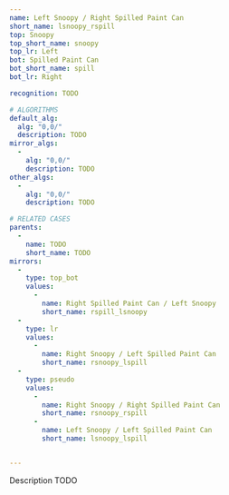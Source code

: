 ```yaml
---
name: Left Snoopy / Right Spilled Paint Can
short_name: lsnoopy_rspill
top: Snoopy
top_short_name: snoopy
top_lr: Left
bot: Spilled Paint Can
bot_short_name: spill
bot_lr: Right

recognition: TODO

# ALGORITHMS
default_alg:
  alg: "0,0/"
  description: TODO
mirror_algs:
  -
    alg: "0,0/"
    description: TODO
other_algs:
  -
    alg: "0,0/"
    description: TODO

# RELATED CASES
parents:
  -
    name: TODO
    short_name: TODO
mirrors:
  -
    type: top_bot
    values: 
      -
        name: Right Spilled Paint Can / Left Snoopy
        short_name: rspill_lsnoopy
  -
    type: lr
    values: 
      -
        name: Right Snoopy / Left Spilled Paint Can
        short_name: rsnoopy_lspill
  -
    type: pseudo
    values: 
      -
        name: Right Snoopy / Right Spilled Paint Can
        short_name: rsnoopy_rspill
      -
        name: Left Snoopy / Left Spilled Paint Can
        short_name: lsnoopy_lspill


---
```


Description TODO

